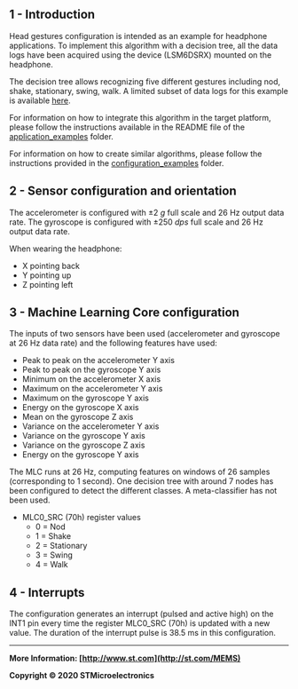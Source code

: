 ## 1 - Introduction

Head gestures configuration is intended as an example for headphone applications.
To implement this algorithm with a decision tree, all the data logs have been acquired using the device (LSM6DSRX) mounted on the headphone.

The decision tree allows recognizing five different gestures including nod, shake, stationary, swing, walk. 
A limited subset of data logs for this example is available [here](./datalogs/).

For information on how to integrate this algorithm in the target platform, please follow the instructions available in the README file of the [application_examples]( https://github.com/STMicroelectronics/STMems_Machine_Learning_Core/tree/master/application_examples ) folder. 

For information on how to create similar algorithms, please follow the instructions provided in the [configuration_examples]( https://github.com/STMicroelectronics/STMems_Machine_Learning_Core/tree/master/configuration_examples ) folder. 


## 2 - Sensor configuration and orientation

The accelerometer is configured with ±2 *g* full scale and 26 Hz output data rate.
The gyroscope is configured with ±250 *dps* full scale and 26 Hz output data rate.

When wearing the headphone:

- X pointing back
- Y pointing up 
- Z pointing left


## 3 - Machine Learning Core configuration

The inputs of two sensors have been used (accelerometer and gyroscope at 26 Hz data rate) and the following features have used: 

- Peak to peak on the accelerometer Y axis
- Peak to peak on the gyroscope Y axis
- Minimum on the accelerometer X axis
- Maximum on the accelerometer Y axis
- Maximum on the gyroscope Y axis
- Energy on the gyroscope X axis
- Mean on the gyroscope Z axis
- Variance on the accelerometer Y axis
- Variance on the gyroscope Y axis
- Variance on the gyroscope Z axis
- Energy on the gyroscope Y axis

The MLC runs at 26 Hz, computing features on windows of 26 samples (corresponding to 1 second).
One decision tree with around 7 nodes has been configured to detect the different classes.
A meta-classifier has not been used.  

- MLC0_SRC (70h) register values
  - 0 = Nod
  - 1 = Shake
  - 2 = Stationary
  - 3 = Swing
  - 4 = Walk


## 4 - Interrupts

The configuration generates an interrupt (pulsed and active high) on the INT1 pin every time the register MLC0_SRC (70h) is updated with a new value. The duration of the interrupt pulse is 38.5 ms in this configuration.

------

**More Information: [http://www.st.com](http://st.com/MEMS)**

**Copyright © 2020 STMicroelectronics**